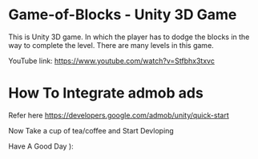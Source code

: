 # Game-of-Blocks - Unity 3D Game
This is Unity 3D game. In which the player has to dodge the blocks in the way to complete the level. There are many levels in this game.

YouTube link: https://www.youtube.com/watch?v=Stfbhx3txvc

# How To Integrate admob ads
Refer here https://developers.google.com/admob/unity/quick-start

Now Take a cup of tea/coffee and Start Devloping

Have A Good Day ):

